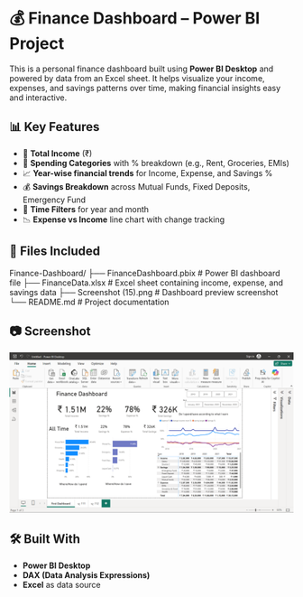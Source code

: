 # 💰 Finance Dashboard – Power BI Project

This is a personal finance dashboard built using **Power BI Desktop** and powered by data from an Excel sheet. It helps visualize your income, expenses, and savings patterns over time, making financial insights easy and interactive.

## 📊 Key Features

- 💸 **Total Income** (₹)
- 💼 **Spending Categories** with % breakdown (e.g., Rent, Groceries, EMIs)
- 📈 **Year-wise financial trends** for Income, Expense, and Savings %
- 💰 **Savings Breakdown** across Mutual Funds, Fixed Deposits, Emergency Fund
- 📅 **Time Filters** for year and month
- 📉 **Expense vs Income** line chart with change tracking

## 📁 Files Included
Finance-Dashboard/
├── FinanceDashboard.pbix # Power BI dashboard file
├── FinanceData.xlsx # Excel sheet containing income, expense, and savings data
├── Screenshot (15).png # Dashboard preview screenshot
└── README.md # Project documentation

## 📷 Screenshot

![Finance Dashboard Screenshot](Screenshot(15).png)

## 🛠 Built With

- **Power BI Desktop**
- **DAX (Data Analysis Expressions)**
- **Excel** as data source

